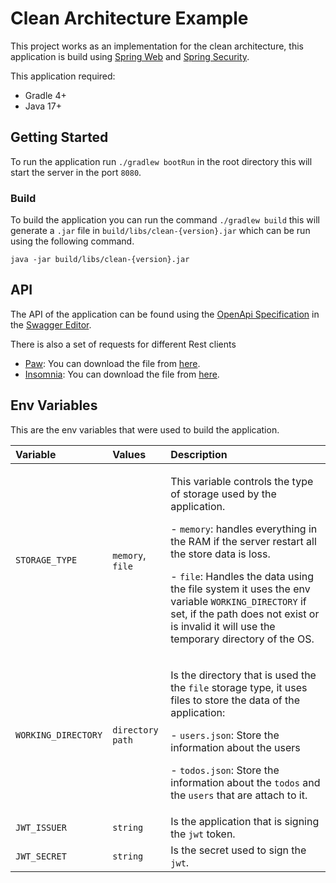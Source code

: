 # Clean Architecture Example

This project works as an implementation for the clean architecture, this application is build using [Spring Web](https://spring.io/guides/gs/serving-web-content/) and [Spring Security](https://spring.io/projects/spring-security).

This application required:
- Gradle 4+
- Java 17+

## Getting Started

To run the application run `./gradlew bootRun` in the root directory this will start the server in the port `8080`.

### Build
To build the application you can run the command `./gradlew build` this will generate a `.jar` file in `build/libs/clean-{version}.jar` which can be run using the following command.

```
java -jar build/libs/clean-{version}.jar
```

## API
The API of the application can be found using the [OpenApi Specification](docs/OpenApi.yml) in the [Swagger Editor](https://editor.swagger.io/).

There is also a set of requests for different Rest clients
- [Paw](https://paw.cloud/): You can download the file from [here](docs/To-do-example.paw). 
- [Insomnia](https://insomnia.rest/): You can download the file from [here](docs/Insomnia.json).

## Env Variables
This are the env variables that were used to build the application.

| Variable | Values | Description |
|:--|:--|:--|
| `STORAGE_TYPE` | `memory`, `file` | <p>This variable controls the type of storage used by the application.</p> <p>- `memory`: handles everything in the RAM if the server restart all the store data is loss.</p> <p>- `file`: Handles the data using the file system it uses the env variable `WORKING_DIRECTORY` if set, if the path does not exist or is invalid it will use the temporary directory of the OS.</p>  |
| `WORKING_DIRECTORY` | `directory path` | <p>Is the directory that is used the the `file` storage type, it uses files to store the data of the application:</p><p>- `users.json`: Store the information about the users</p><p>- `todos.json`: Store the information about the `todos` and the `users` that are attach to it.|
| `JWT_ISSUER`  | `string` | Is the application that is signing the `jwt` token.  |
| `JWT_SECRET` | `string` | Is the secret used to sign the `jwt`. |